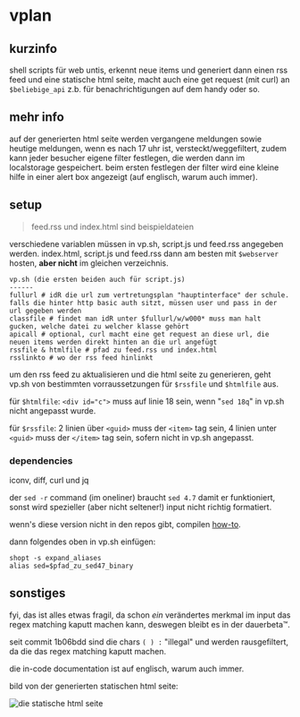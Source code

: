 # vplan

## kurzinfo

shell scripts für web untis, erkennt neue items und generiert dann einen rss feed und eine statische html seite, macht auch eine get request (mit curl) an `$beliebige_api` z.b. für benachrichtigungen auf dem handy oder so.

## mehr info

auf der generierten html seite werden vergangene meldungen sowie heutige meldungen, wenn es nach 17 uhr ist, versteckt/weggefiltert, zudem kann jeder besucher eigene filter festlegen, die werden dann im localstorage gespeichert. beim ersten festlegen der filter wird eine kleine hilfe in einer alert box angezeigt (auf englisch, warum auch immer).

## setup

> feed.rss und index.html sind beispieldateien

verschiedene variablen müssen in vp.sh, script.js und feed.rss angegeben werden. index.html, script.js und feed.rss dann am besten mit `$webserver` hosten, **aber nicht** im gleichen verzeichnis.

```
vp.sh (die ersten beiden auch für script.js)
------
fullurl # idR die url zum vertretungsplan "hauptinterface" der schule. falls die hinter http basic auth sitzt, müssen user und pass in der url gegeben werden
classfile # findet man idR unter $fullurl/w/w000* muss man halt gucken, welche datei zu welcher klasse gehört
apicall # optional, curl macht eine get request an diese url, die neuen items werden direkt hinten an die url angefügt
rssfile & htmlfile # pfad zu feed.rss und index.html
rsslinkto # wo der rss feed hinlinkt
```

um den rss feed zu aktualisieren und die html seite zu generieren, geht vp.sh von bestimmten vorraussetzungen für `$rssfile` und `$htmlfile` aus.

für `$htmlfile`: `<div id="c">` muss auf linie 18 sein, wenn "`sed 18q`" in vp.sh nicht angepasst wurde.

für `$rssfile`: 2 linien über `<guid>` muss der `<item>` tag sein, 4 linien unter `<guid>` muss der `</item>` tag sein, sofern nicht in vp.sh angepasst.

### dependencies

iconv, diff, curl und jq

der `sed -r` command (im oneliner) braucht `sed 4.7` damit er funktioniert, sonst wird spezieller (aber nicht seltener!) input nicht richtig formatiert.

wenn's diese version nicht in den repos gibt, compilen [how-to](https://askubuntu.com/questions/1107139/how-to-upgrade-sed-to-4-5-on-ubuntu-server-18-04).

dann folgendes oben in vp.sh einfügen:
```
shopt -s expand_aliases
alias sed=$pfad_zu_sed47_binary
```

## sonstiges

fyi, das ist alles etwas fragil, da schon *ein* verändertes merkmal im input das regex matching kaputt machen kann, deswegen bleibt es in der dauerbeta™.

seit commit 1b06bdd sind die chars `( ) :` "illegal" und werden rausgefiltert, da die das regex matching kaputt machen.

die in-code documentation ist auf englisch, warum auch immer.

bild von der generierten statischen html seite:

<img src="https://i.imgur.com/5mUk4nE.png" alt="die statische html seite">

